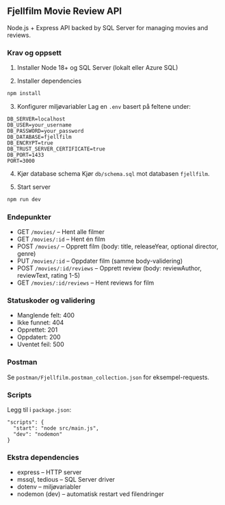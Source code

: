 ## Fjellfilm Movie Review API

Node.js + Express API backed by SQL Server for managing movies and reviews.

### Krav og oppsett

1) Installer Node 18+ og SQL Server (lokalt eller Azure SQL)

2) Installer dependencies
```bash
npm install
```

3) Konfigurer miljøvariabler
Lag en `.env` basert på feltene under:
```
DB_SERVER=localhost
DB_USER=your_username
DB_PASSWORD=your_password
DB_DATABASE=fjellfilm
DB_ENCRYPT=true
DB_TRUST_SERVER_CERTIFICATE=true
DB_PORT=1433
PORT=3000
```

4) Kjør database schema
Kjør `db/schema.sql` mot databasen `fjellfilm`.

5) Start server
```bash
npm run dev
```

### Endepunkter

- GET `/movies/` – Hent alle filmer
- GET `/movies/:id` – Hent én film
- POST `/movies/` – Opprett film (body: title, releaseYear, optional director, genre)
- PUT `/movies/:id` – Oppdater film (samme body-validering)
- POST `/movies/:id/reviews` – Opprett review (body: reviewAuthor, reviewText, rating 1-5)
- GET `/movies/:id/reviews` – Hent reviews for film

### Statuskoder og validering

- Manglende felt: 400
- Ikke funnet: 404
- Opprettet: 201
- Oppdatert: 200
- Uventet feil: 500

### Postman

Se `postman/Fjellfilm.postman_collection.json` for eksempel-requests.

### Scripts

Legg til i `package.json`:
```
"scripts": {
  "start": "node src/main.js",
  "dev": "nodemon"
}
```

### Ekstra dependencies

- express – HTTP server
- mssql, tedious – SQL Server driver
- dotenv – miljøvariabler
 - nodemon (dev) – automatisk restart ved filendringer

